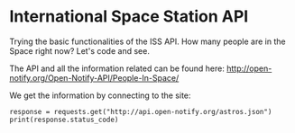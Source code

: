 # International Space Station API

Trying the basic functionalities of the ISS API. How many people are in the Space right now? Let's code and see.

The API and all the information related can be found here: http://open-notify.org/Open-Notify-API/People-In-Space/

We get the information by connecting to the site:
```
response = requests.get("http://api.open-notify.org/astros.json")
print(response.status_code)
```

